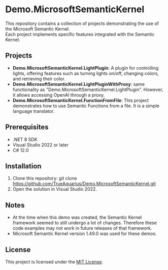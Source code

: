 # Demo.MicrosoftSemanticKernel  

This repository contains a collection of projects demonstrating the use of the Microsoft Semantic Kernel.  
Each project implements specific features integrated with the Semantic Kernel.  

## Projects  

- **Demo.MicrosoftSemanticKernel.LightPlugin**: A plugin for controlling lights, offering features such as turning lights on/off, changing colors, and retrieving their color.  
- **Demo.MicrosoftSemanticKernel.LightPluginWithProxy**: same functionality as "Demo.MicrosoftSemanticKernel.LightPlugin". However, it allows accessing OpenAI through a proxy.
- **Demo.MicrosoftSemanticKernel.FunctionFromFile**: This project demonstrates how to use Semantic Functions from a file. It is a simple language translator.

## Prerequisites  

- .NET 8 SDK  
- Visual Studio 2022 or later  
- C# 12.0  

## Installation  

1. Clone this repository: git clone https://github.com/TrueAquarius/Demo.MicrosoftSemanticKernel.git
2. Open the solution in Visual Studio 2022.

## Notes

- At the time when this demo was created, the Semantic Kernel framework seemed to still undergo a lot of changes. Therefore these code examples may not work in future releases of that framework.
- Microsoft Semantic Kernel version 1.49.0 was used for these demos.


## License

This project is licensed under the [MIT License](LICENSE).

